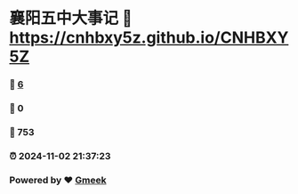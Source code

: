 # 襄阳五中大事记 :link: https://cnhbxy5z.github.io/CNHBXY5Z 
### :page_facing_up: [6](https://cnhbxy5z.github.io/CNHBXY5Z/tag.html) 
### :speech_balloon: 0 
### :hibiscus: 753 
### :alarm_clock: 2024-11-02 21:37:23 
### Powered by :heart: [Gmeek](https://github.com/Meekdai/Gmeek)
